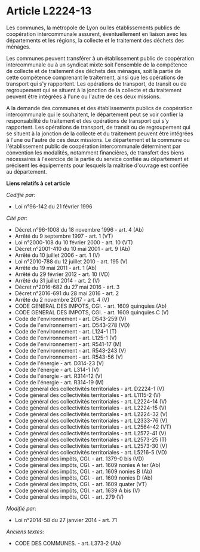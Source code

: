 # Article L2224-13

Les communes, la métropole de Lyon ou les établissements publics de coopération intercommunale assurent, éventuellement en
liaison avec les départements et les régions, la collecte et le traitement des déchets des ménages.

Les communes peuvent transférer à un établissement public de coopération intercommunale ou à un syndicat mixte soit
l'ensemble de la compétence de collecte et de traitement des déchets des ménages, soit la partie de cette compétence
comprenant le traitement, ainsi que les opérations de transport qui s'y rapportent. Les opérations de transport, de transit
ou de regroupement qui se situent à la jonction de la collecte et du traitement peuvent être intégrées à l'une ou l'autre de
ces deux missions.

A la demande des communes et des établissements publics de coopération intercommunale qui le souhaitent, le département peut
se voir confier la responsabilité du traitement et des opérations de transport qui s'y rapportent. Les opérations de
transport, de transit ou de regroupement qui se situent à la jonction de la collecte et du traitement peuvent être intégrées
à l'une ou l'autre de ces deux missions. Le département et la commune ou l'établissement public de coopération intercommunale
déterminent par convention les modalités, notamment financières, de transfert des biens nécessaires à l'exercice de la partie
du service confiée au département et précisent les équipements pour lesquels la maîtrise d'ouvrage est confiée au
département.

**Liens relatifs à cet article**

_Codifié par_:

  - Loi n°96-142 du 21 février 1996

_Cité par_:

  - Décret n°96-1008 du 18 novembre 1996 - art. 4 (Ab)
  - Arrêté du 9 septembre 1997 - art. 1 (VT)
  - Loi n°2000-108 du 10 février 2000 - art. 10 (VT)
  - Décret n°2001-410 du 10 mai 2001 - art. 9 (Ab)
  - Arrêté du 10 juillet 2006 - art. 1 (V)
  - Loi n°2010-788 du 12 juillet 2010 - art. 195 (V)
  - Arrêté du 19 mai 2011 - art. 1 (Ab)
  - Arrêté du 29 février 2012 - art. 10 (VD)
  - Arrêté du 31 juillet 2014 - art. 2 (V)
  - Décret n°2016-682 du 27 mai 2016 - art. 3
  - Décret n°2016-691 du 28 mai 2016 - art. 2
  - Arrêté du 2 novembre 2017 - art. 4 (V)
  - CODE GENERAL DES IMPOTS, CGI. - art. 1609 quinquies (Ab)
  - CODE GENERAL DES IMPOTS, CGI. - art. 1609 quinquies C (V)
  - Code de l'environnement - art. D543-259 (V)
  - Code de l'environnement - art. D543-278 (VD)
  - Code de l'environnement - art. L124-1 (T)
  - Code de l'environnement - art. L125-1 (V)
  - Code de l'environnement - art. R541-17 (M)
  - Code de l'environnement - art. R543-243 (V)
  - Code de l'environnement - art. R543-56 (V)
  - Code de l'énergie - art. D314-23 (V)
  - Code de l'énergie - art. L314-1 (V)
  - Code de l'énergie - art. R314-12 (V)
  - Code de l'énergie - art. R314-19 (M)
  - Code général des collectivités territoriales - art. D2224-1 (V)
  - Code général des collectivités territoriales - art. L1115-2 (V)
  - Code général des collectivités territoriales - art. L2224-14 (V)
  - Code général des collectivités territoriales - art. L2224-15 (V)
  - Code général des collectivités territoriales - art. L2224-32 (V)
  - Code général des collectivités territoriales - art. L2333-76 (V)
  - Code général des collectivités territoriales - art. L2564-42 (VT)
  - Code général des collectivités territoriales - art. L2572-41 (V)
  - Code général des collectivités territoriales - art. L2573-25 (T)
  - Code général des collectivités territoriales - art. L2573-30 (V)
  - Code général des collectivités territoriales - art. L5216-5 (VD)
  - Code général des impôts, CGI. - art. 1379-0 bis (VD)
  - Code général des impôts, CGI. - art. 1609 nonies A ter (Ab)
  - Code général des impôts, CGI. - art. 1609 nonies B (Ab)
  - Code général des impôts, CGI. - art. 1609 nonies D (Ab)
  - Code général des impôts, CGI. - art. 1609 quater (VT)
  - Code général des impôts, CGI. - art. 1639 A bis (V)
  - Code général des impôts, CGI. - art. 279 (V)

_Modifié par_:

  - Loi n°2014-58 du 27 janvier 2014 - art. 71

_Anciens textes_:

  - CODE DES COMMUNES. - art. L373-2 (Ab)
